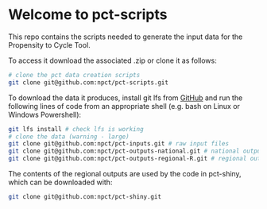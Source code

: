 # Welcome to pct-scripts

This repo contains the scripts needed to generate the input data for the Propensity to Cycle Tool.

To access it download the associated .zip or clone it as follows:

```bash
# clone the pct data creation scripts
git clone git@github.com:npct/pct-scripts.git 
```

To download the data it produces, install git lfs from [GitHub](https://git-lfs.github.com/) and run the following lines of code from an appropriate shell (e.g. bash on Linux or Windows Powershell):

```bash
git lfs install # check lfs is working
# clone the data (warning - large)
git clone git@github.com:npct/pct-inputs.git # raw input files
git clone git@github.com:npct/pct-outputs-national.git # national outputs
git clone git@github.com:npct/pct-outputs-regional-R.git # regional outputs used by pct-shiny
```

The contents of the regional outputs are used by the code in pct-shiny, which can be downloaded with:

```bash
git clone git@github.com:npct/pct-shiny.git 
```
